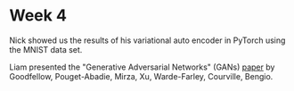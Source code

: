 
# Week 4

Nick showed us the results of his variational auto encoder in PyTorch using the MNIST data set. 

Liam presented the "Generative Adversarial Networks" (GANs) [paper](https://arxiv.org/abs/1406.2661) by Goodfellow, Pouget-Abadie, Mirza, Xu, Warde-Farley, Courville, Bengio.
